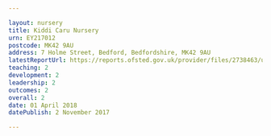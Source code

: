 ```yaml
---

layout: nursery
title: Kiddi Caru Nursery
urn: EY217012
postcode: MK42 9AU
address: 7 Holme Street, Bedford, Bedfordshire, MK42 9AU
latestReportUrl: https://reports.ofsted.gov.uk/provider/files/2738463/urn/EY217012.pdf
teaching: 2
development: 2
leadership: 2
outcomes: 2
overall: 2
date: 01 April 2018 
datePublish: 2 November 2017

---
```

